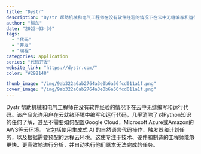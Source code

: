 ```yaml
---
title: "Dystr"
description: "Dystr 帮助机械和电气工程师在没有软件经验的情况下在云中无缝编写和运行代码。该产品允许用户在云就绪环境中编写和运行代"
author: "瑞东"
date: "2023-03-30"
tags:
  - "代码"
  - "开发"
  - "编程"
categories: application
series: "代码开发"
website_link: "https://dystr.com/"
color: "#292148"

thumb_image: "/img/9ab322a6ab2764a3e0b6a56fcd011a1f.png"
cover_image: "/img/9ab322a6ab2764a3e0b6a56fcd011a1f.png"
---
```


Dystr 帮助机械和电气工程师在没有软件经验的情况下在云中无缝编写和运行代码。该产品允许用户在云就绪环境中编写和运行代码，几乎消除了对Python知识的任何了解，甚至不需要如何配置Google Cloud，Microsoft Azure或Amazon的AWS等云环境。 它包括使用生成式 AI 的自然语言代码操作、触发器和计划任务，以及根据需要预配的远程云环境。这使专注于技术、硬件和制造的工程师能够更快、更高效地进行分析，并自动执行他们原本无法完成的任务。